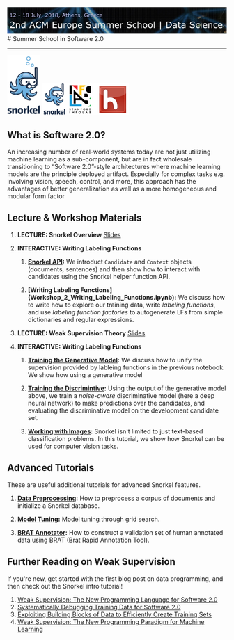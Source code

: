 <img align:right src="imgs/acm.jpg" alt="Snorkel" width=700px/>
# Summer School in Software 2.0

---
<img align:right src="imgs/logo_01.jpg" alt="Snorkel" width=75px/>
<img align:right src="imgs/hazy.jpg" alt="Hazy Research" width=200px/>

## What is Software 2.0?

An increasing number of real-world systems today are not just utilizing machine learning as a sub-component, but are in fact wholesale transitioning to “Software 2.0”-style architectures where machine learning models are the principle deployed artifact. Especially for complex tasks e.g. involving vision, speech, control, and more, this approach has the advantages of better generalization as well as a more homogeneous and modular form factor

## Lecture & Workshop Materials

1. **LECTURE: Snorkel Overview** [Slides](slides/Snorkel-Workshop-FINAL.pdf)
2. **INTERACTIVE: Writing Labeling Functions**

	1. **[Snorkel API](Workshop_1_Snorkel_API.ipynb):**
We introduct `Candidate` and `Context` objects (documents, sentences) and then show how to interact with candidates using the Snorkel helper function API. 

	2. **[Writing Labeling Functions] (Workshop_2_Writing_Labeling_Functions.ipynb):**
We discuss how to write how to explore our training data, write _labeling functions_, and use _labeling function factories_ to autogenerate LFs from simple dictionaries and regular expressions.

3. **LECTURE: Weak Supervision Theory**  [Slides](slides/DP_matrix_completion_theory.pdf)

2. **INTERACTIVE: Writing Labeling Functions**
	1. **[Training the Generative Model](Workshop_3_Generative_Model_Training.ipynb):**
	We discuss how to unify the supervision provided by lableing functions in the previous notebook. We show how using a generative model 
	
	2. **[Training the Discrimintive](Workshop_4_Discriminative_Model_Training.ipynb):**
	Using the output of the generative model above, we train a _noise-aware_ discriminative model (here a deep neural network) to make predictions over the candidates, and evaluating the discriminative model on the development candidate set.
	
	3. **[Working with Images](https://github.com/HazyResearch/snorkel/blob/master/tutorials/images/Images_Tutorial.ipynb):**
	Snorkel isn't limited to just text-based classification problems. In this tutorial, we show how Snorkel can be used for computer vision tasks. 

## Advanced Tutorials

These are useful additional tutorials for advanced Snorkel features.

1. **[Data Preprocessing](Workshop_5_Advanced_Preprocessing.ipynb):**
How to preprocess a corpus of documents and initialize a Snorkel database.

2. **[Model Tuning](Workshop_6_Advanced_Grid_Search.ipynb):**
Model tuning through grid search.

3. **[BRAT Annotator](Workshop_7_Advanced_BRAT_Annotator.ipynb):**
How to construct a validation set of human annotated data using BRAT (Brat Rapid Annotation Tool).

## Further Reading on Weak Supervision

If you're new, get started with the first blog post on data programming, and then check out the Snorkel intro tutorial!

1. [Weak Supervision: The New Programming Language for Software 2.0](https://hazyresearch.github.io/snorkel/blog/snorkel_programming_training_data.html)
2. [Systematically Debugging Training Data for Software 2.0](http://dawn.cs.stanford.edu/2018/06/21/debugging/)
3. [Exploiting Building Blocks of Data to Efficiently Create Training Sets](http://dawn.cs.stanford.edu/2017/09/14/coral/)
4. [Weak Supervision: The New Programming Paradigm for Machine Learning](https://hazyresearch.github.io/snorkel/blog/ws_blog_post.html)

